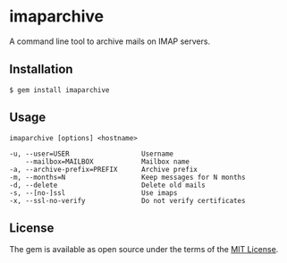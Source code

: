 # imaparchive

A command line tool to archive mails on IMAP servers.

## Installation

    $ gem install imaparchive

## Usage

    imaparchive [options] <hostname>
    
    -u, --user=USER                  Username
        --mailbox=MAILBOX            Mailbox name
    -a, --archive-prefix=PREFIX      Archive prefix
    -m, --months=N                   Keep messages for N months
    -d, --delete                     Delete old mails
    -s, --[no-]ssl                   Use imaps
    -x, --ssl-no-verify              Do not verify certificates

## License

The gem is available as open source under the terms of the [MIT License](https://opensource.org/licenses/MIT).
